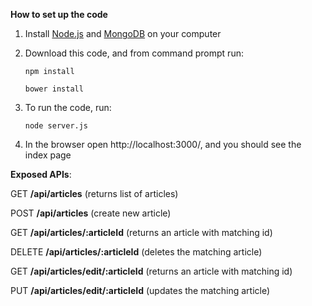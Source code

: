 **How to set up the code**

1. Install [Node.js](https://nodejs.org/en/download/) and [MongoDB](https://www.mongodb.com/download-center?jmp=nav) on your computer

2. Download this code, and from command prompt run:

   `npm install`


   `bower install`


3. To run the code, run:

    `node server.js`

    
4. In the browser open http://localhost:3000/, and you should see the index page

**Exposed APIs**:

GET **/api/articles** (returns list of articles)

POST **/api/articles** (create new article)

GET **/api/articles/:articleId** (returns an article with matching id)

DELETE **/api/articles/:articleId** (deletes the matching article)

GET **/api/articles/edit/:articleId** (returns an article with matching id)

PUT **/api/articles/edit/:articleId** (updates the matching article)
